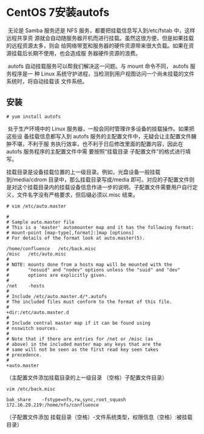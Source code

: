 # CentOS 7安装autofs

​		无论是 Samba 服务还是 NFS 服务，都要把挂载信息写入到/etc/fstab 中，这样远程共享资
源就会自动随服务器开机而进行挂载。虽然这很方便，但是如果挂载的远程资源太多，则会
给网络带宽和服务器的硬件资源带来很大负载。如果在资源挂载后长期不使用，也会造成服
务器硬件资源的浪费。  

​		autofs 自动挂载服务可以帮我们解决这一问题。与 mount 命令不同， autofs 服务程序是一
种 Linux 系统守护进程，当检测到用户视图访问一个尚未挂载的文件系统时，将自动挂载该
文件系统。  

## 安装

```
# yum install autofs
```

​		处于生产环境中的 Linux 服务器，一般会同时管理许多设备的挂载操作。如果把这些设
备挂载信息都写入到 autofs 服务的主配置文件中，无疑会让主配置文件臃肿不堪，不利于服
务执行效率，也不利于日后修改里面的配置内容，因此在 autofs 服务程序的主配置文件中需
要按照“挂载目录 子配置文件”的格式进行填写。  

​		挂载目录是设备挂载位置的上一级目录。例如，光盘设备一般挂载到/media/cdrom 目录中，那么挂载目录写成/media 即可。对应的子配置文件则是对这个挂载目录内的挂载设备信息作进一步的说明。子配置文件需要用户自行定义，文件名字没有严格要求，但后缀必须以.misc 结束。  

```shell
# vim /etc/auto.master

#
# Sample auto.master file
# This is a 'master' automounter map and it has the following format:
# mount-point [map-type[,format]:]map [options]
# For details of the format look at auto.master(5).

/home/confluence   /etc/back.misc
/misc   /etc/auto.misc
#
# NOTE: mounts done from a hosts map will be mounted with the
#       "nosuid" and "nodev" options unless the "suid" and "dev"
#       options are explicitly given.
#
/net    -hosts
#
# Include /etc/auto.master.d/*.autofs
# The included files must conform to the format of this file.
#
+dir:/etc/auto.master.d
#
# Include central master map if it can be found using
# nsswitch sources.
#
# Note that if there are entries for /net or /misc (as
# above) in the included master map any keys that are the
# same will not be seen as the first read key seen takes
# precedence.
#
+auto.master
```

 （主配置文件添加挂载目录的上一级目录 （空格）子配置文件目录） 

```
vim /etc/back.misc

bak_share    -fstype=nfs,rw,sync,root_squash 172.16.20.219:/home/nfs/confluence

```

 （子配置文件添加  挂载目录（空格）-文件系统类型，权限信息（空格）:被挂载目录） 

